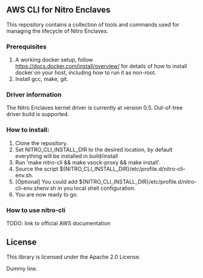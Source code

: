 ## AWS CLI for Nitro Enclaves

This repository contains a collection of tools and commands used for managing
the lifecycle of Nitro Enclaves.

### Prerequisites
  1. A working docker setup, follow https://docs.docker.com/install/overview/
     for details of how to install docker on your host, including how to run it
     as non-root.
  2. Install gcc, make, git.

### Driver information
  The Nitro Enclaves kernel driver is currently at version 0.5. Out-of-tree
  driver build is supported.

### How to install:
  1. Clone the repository.
  2. Set NITRO_CLI_INSTALL_DIR to the desired location, by default everything will be
     installed in build/install
  3. Run 'make nitro-cli && make vsock-proxy && make install'.
  4. Source the script ${NITRO_CLI_INSTALL_DIR}/etc/profile.d/nitro-cli-env.sh.
  5. [Optional] You could add ${NITRO_CLI_INSTALL_DIR}/etc/profile.d/nitro-cli-env.shenv.sh in you local shell configuration.
  6. You are now ready to go.

### How to use nitro-cli
 TODO: link to official AWS documentation

## License
  This library is licensed under the Apache 2.0 License.

Dummy line.
